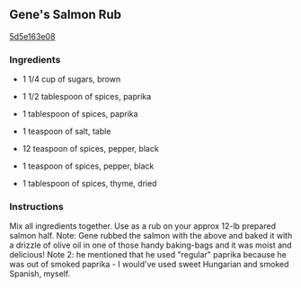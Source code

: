 ## Gene's Salmon Rub

[5d5e163e08](http://www.food.com/recipe/genes-salmon-rub-123137)

### Ingredients

 - 1 1/4 cup of sugars, brown

 - 1 1/2 tablespoon of spices, paprika

 - 1 tablespoon of spices, paprika

 - 1 teaspoon of salt, table

 - 12 teaspoon of spices, pepper, black

 - 1 teaspoon of spices, pepper, black

 - 1 tablespoon of spices, thyme, dried

### Instructions

Mix all ingredients together. Use as a rub on your approx 12-lb prepared salmon half. Note: Gene rubbed the salmon with the above and baked it with a drizzle of olive oil in one of those handy baking-bags and it was moist and delicious! Note 2: he mentioned that he used "regular" paprika because he was out of smoked paprika - I would've used sweet Hungarian and smoked Spanish, myself.